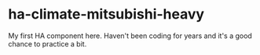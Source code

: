 # ha-climate-mitsubishi-heavy
My first HA component here. Haven't been coding for years and it's a good chance to practice a bit.
